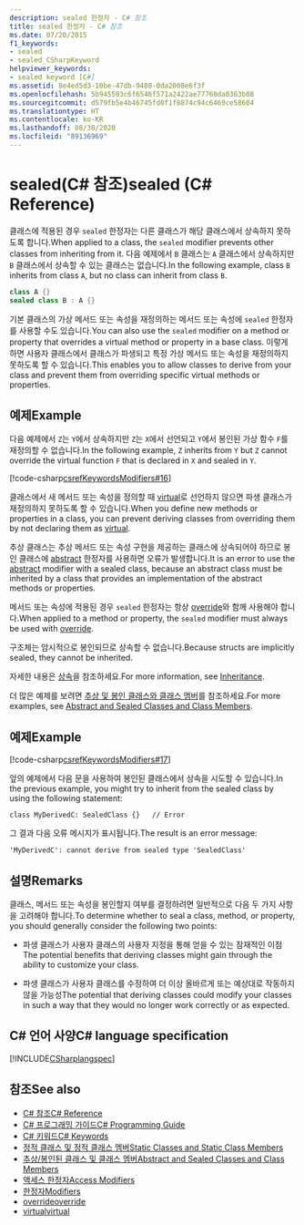 ```yaml
---
description: sealed 한정자 - C# 참조
title: sealed 한정자 - C# 참조
ms.date: 07/20/2015
f1_keywords:
- sealed
- sealed_CSharpKeyword
helpviewer_keywords:
- sealed keyword [C#]
ms.assetid: 8e4ed5d3-10be-47db-9488-0da2008e6f3f
ms.openlocfilehash: 5b945503c6f6546f571a2422ae77760da0363b08
ms.sourcegitcommit: d579fb5e4b46745fd0f1f8874c94c6469ce58604
ms.translationtype: HT
ms.contentlocale: ko-KR
ms.lasthandoff: 08/30/2020
ms.locfileid: "89136969"
---
```

# <a name="sealed-c-reference"></a><span data-ttu-id="8f0c1-103">sealed(C# 참조)</span><span class="sxs-lookup"><span data-stu-id="8f0c1-103">sealed (C# Reference)</span></span>

<span data-ttu-id="8f0c1-104">클래스에 적용된 경우 `sealed` 한정자는 다른 클래스가 해당 클래스에서 상속하지 못하도록 합니다.</span><span class="sxs-lookup"><span data-stu-id="8f0c1-104">When applied to a class, the `sealed` modifier prevents other classes from inheriting from it.</span></span> <span data-ttu-id="8f0c1-105">다음 예제에서 `B` 클래스는 `A` 클래스에서 상속하지만 `B` 클래스에서 상속할 수 있는 클래스는 없습니다.</span><span class="sxs-lookup"><span data-stu-id="8f0c1-105">In the following example, class `B` inherits from class `A`, but no class can inherit from class `B`.</span></span>

```csharp
class A {}
sealed class B : A {}
```

<span data-ttu-id="8f0c1-106">기본 클래스의 가상 메서드 또는 속성을 재정의하는 메서드 또는 속성에 `sealed` 한정자를 사용할 수도 있습니다.</span><span class="sxs-lookup"><span data-stu-id="8f0c1-106">You can also use the `sealed` modifier on a method or property that overrides a virtual method or property in a base class.</span></span> <span data-ttu-id="8f0c1-107">이렇게 하면 사용자 클래스에서 클래스가 파생되고 특정 가상 메서드 또는 속성을 재정의하지 못하도록 할 수 있습니다.</span><span class="sxs-lookup"><span data-stu-id="8f0c1-107">This enables you to allow classes to derive from your class and prevent them from overriding specific virtual methods or properties.</span></span>

## <a name="example"></a><span data-ttu-id="8f0c1-108">예제</span><span class="sxs-lookup"><span data-stu-id="8f0c1-108">Example</span></span>

<span data-ttu-id="8f0c1-109">다음 예제에서 `Z`는 `Y`에서 상속하지만 `Z`는 `X`에서 선언되고 `Y`에서 봉인된 가상 함수 `F`를 재정의할 수 없습니다.</span><span class="sxs-lookup"><span data-stu-id="8f0c1-109">In the following example, `Z` inherits from `Y` but `Z` cannot override the virtual function `F` that is declared in `X` and sealed in `Y`.</span></span>

[!code-csharp[csrefKeywordsModifiers#16](~/samples/snippets/csharp/VS_Snippets_VBCSharp/csrefKeywordsModifiers/CS/csrefKeywordsModifiers.cs#16)]

<span data-ttu-id="8f0c1-110">클래스에서 새 메서드 또는 속성을 정의할 때 [virtual](virtual.md)로 선언하지 않으면 파생 클래스가 재정의하지 못하도록 할 수 있습니다.</span><span class="sxs-lookup"><span data-stu-id="8f0c1-110">When you define new methods or properties in a class, you can prevent deriving classes from overriding them by not declaring them as [virtual](virtual.md).</span></span>

<span data-ttu-id="8f0c1-111">추상 클래스는 추상 메서드 또는 속성 구현을 제공하는 클래스에 상속되어야 하므로 봉인 클래스에 [abstract](abstract.md) 한정자를 사용하면 오류가 발생합니다.</span><span class="sxs-lookup"><span data-stu-id="8f0c1-111">It is an error to use the [abstract](abstract.md) modifier with a sealed class, because an abstract class must be inherited by a class that provides an implementation of the abstract methods or properties.</span></span>

<span data-ttu-id="8f0c1-112">메서드 또는 속성에 적용된 경우 `sealed` 한정자는 항상 [override](override.md)와 함께 사용해야 합니다.</span><span class="sxs-lookup"><span data-stu-id="8f0c1-112">When applied to a method or property, the `sealed` modifier must always be used with [override](override.md).</span></span>

<span data-ttu-id="8f0c1-113">구조체는 암시적으로 봉인되므로 상속할 수 없습니다.</span><span class="sxs-lookup"><span data-stu-id="8f0c1-113">Because structs are implicitly sealed, they cannot be inherited.</span></span>

<span data-ttu-id="8f0c1-114">자세한 내용은 [상속](../../programming-guide/classes-and-structs/inheritance.md)을 참조하세요.</span><span class="sxs-lookup"><span data-stu-id="8f0c1-114">For more information, see [Inheritance](../../programming-guide/classes-and-structs/inheritance.md).</span></span>

<span data-ttu-id="8f0c1-115">더 많은 예제를 보려면 [추상 및 봉인 클래스와 클래스 멤버](../../programming-guide/classes-and-structs/abstract-and-sealed-classes-and-class-members.md)를 참조하세요.</span><span class="sxs-lookup"><span data-stu-id="8f0c1-115">For more examples, see [Abstract and Sealed Classes and Class Members](../../programming-guide/classes-and-structs/abstract-and-sealed-classes-and-class-members.md).</span></span>

## <a name="example"></a><span data-ttu-id="8f0c1-116">예제</span><span class="sxs-lookup"><span data-stu-id="8f0c1-116">Example</span></span>

[!code-csharp[csrefKeywordsModifiers#17](~/samples/snippets/csharp/VS_Snippets_VBCSharp/csrefKeywordsModifiers/CS/csrefKeywordsModifiers.cs#17)]

<span data-ttu-id="8f0c1-117">앞의 예제에서 다음 문을 사용하여 봉인된 클래스에서 상속을 시도할 수 있습니다.</span><span class="sxs-lookup"><span data-stu-id="8f0c1-117">In the previous example, you might try to inherit from the sealed class by using the following statement:</span></span>

`class MyDerivedC: SealedClass {}   // Error`

<span data-ttu-id="8f0c1-118">그 결과 다음 오류 메시지가 표시됩니다.</span><span class="sxs-lookup"><span data-stu-id="8f0c1-118">The result is an error message:</span></span>

`'MyDerivedC': cannot derive from sealed type 'SealedClass'`

## <a name="remarks"></a><span data-ttu-id="8f0c1-119">설명</span><span class="sxs-lookup"><span data-stu-id="8f0c1-119">Remarks</span></span>

<span data-ttu-id="8f0c1-120">클래스, 메서드 또는 속성을 봉인할지 여부를 결정하려면 일반적으로 다음 두 가지 사항을 고려해야 합니다.</span><span class="sxs-lookup"><span data-stu-id="8f0c1-120">To determine whether to seal a class, method, or property, you should generally consider the following two points:</span></span>

- <span data-ttu-id="8f0c1-121">파생 클래스가 사용자 클래스의 사용자 지정을 통해 얻을 수 있는 잠재적인 이점</span><span class="sxs-lookup"><span data-stu-id="8f0c1-121">The potential benefits that deriving classes might gain through the ability to customize your class.</span></span>

- <span data-ttu-id="8f0c1-122">파생 클래스가 사용자 클래스를 수정하여 더 이상 올바르게 또는 예상대로 작동하지 않을 가능성</span><span class="sxs-lookup"><span data-stu-id="8f0c1-122">The potential that deriving classes could modify your classes in such a way that they would no longer work correctly or as expected.</span></span>

## <a name="c-language-specification"></a><span data-ttu-id="8f0c1-123">C# 언어 사양</span><span class="sxs-lookup"><span data-stu-id="8f0c1-123">C# language specification</span></span>

[!INCLUDE[CSharplangspec](~/includes/csharplangspec-md.md)]

## <a name="see-also"></a><span data-ttu-id="8f0c1-124">참조</span><span class="sxs-lookup"><span data-stu-id="8f0c1-124">See also</span></span>

- [<span data-ttu-id="8f0c1-125">C# 참조</span><span class="sxs-lookup"><span data-stu-id="8f0c1-125">C# Reference</span></span>](../index.md)
- [<span data-ttu-id="8f0c1-126">C# 프로그래밍 가이드</span><span class="sxs-lookup"><span data-stu-id="8f0c1-126">C# Programming Guide</span></span>](../../programming-guide/index.md)
- [<span data-ttu-id="8f0c1-127">C# 키워드</span><span class="sxs-lookup"><span data-stu-id="8f0c1-127">C# Keywords</span></span>](index.md)
- [<span data-ttu-id="8f0c1-128">정적 클래스 및 정적 클래스 멤버</span><span class="sxs-lookup"><span data-stu-id="8f0c1-128">Static Classes and Static Class Members</span></span>](../../programming-guide/classes-and-structs/static-classes-and-static-class-members.md)
- [<span data-ttu-id="8f0c1-129">추상/봉인된 클래스 및 클래스 멤버</span><span class="sxs-lookup"><span data-stu-id="8f0c1-129">Abstract and Sealed Classes and Class Members</span></span>](../../programming-guide/classes-and-structs/abstract-and-sealed-classes-and-class-members.md)
- [<span data-ttu-id="8f0c1-130">액세스 한정자</span><span class="sxs-lookup"><span data-stu-id="8f0c1-130">Access Modifiers</span></span>](../../programming-guide/classes-and-structs/access-modifiers.md)
- [<span data-ttu-id="8f0c1-131">한정자</span><span class="sxs-lookup"><span data-stu-id="8f0c1-131">Modifiers</span></span>](index.md)
- [<span data-ttu-id="8f0c1-132">override</span><span class="sxs-lookup"><span data-stu-id="8f0c1-132">override</span></span>](override.md)
- [<span data-ttu-id="8f0c1-133">virtual</span><span class="sxs-lookup"><span data-stu-id="8f0c1-133">virtual</span></span>](virtual.md)

